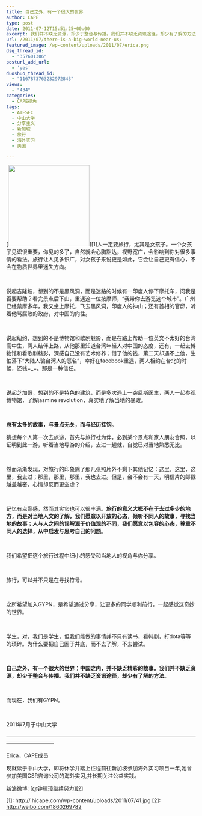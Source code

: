 ```yaml
---
title: 自己之外，有一个很大的世界
author: CAPE
type: post
date: 2011-07-12T15:51:25+00:00
excerpt: 我们并不缺乏资源，却少于整合与传播。我们并不缺乏资讯途径，却少有了解的方法。
url: /2011/07/there-is-a-big-world-near-us/
featured_image: /wp-content/uploads/2011/07/erica.png
dsq_thread_id:
  - "357601306"
posturl_add_url:
  - 'yes'
duoshuo_thread_id:
  - "1167873763232972843"
views:
  - "434"
categories:
  - CAPE视角
tags:
  - AIESEC
  - 中山大学
  - 分享主义
  - 新加坡
  - 旅行
  - 海外实习
  - 美国

---
```

[<img class="alignleft size-medium wp-image-434" title="4" src="http:// hicape.com/wp-content/uploads/2011/07/41-300x300.jpg" alt="" width="216" height="216" srcset="http://hicape.com/wp-content/uploads/2011/07/41-300x300.jpg 300w, http://hicape.com/wp-content/uploads/2011/07/41-150x150.jpg 150w, http://hicape.com/wp-content/uploads/2011/07/41.jpg 343w" sizes="(max-width: 216px) 100vw, 216px" />][1]人一定要旅行，尤其是女孩子。一个女孩子见识很重要，你见的多了，自然就会心胸豁达，视野宽广，会影响到你对很多事情的看法。旅行让人见多识广，对女孩子来说更是如此，它会让自己更有信心，不会在物质世界里迷失方向。

&nbsp;

说起吉隆坡，想到的不是黑风洞，而是迷路的时候有一印度人停下摩托车，问我是否要帮助？看完景点后下山，重遇这一位按摩师，“我带你去游览这个城市”。广州已经禁摩多年，我又坐上摩托，飞去黑风洞，印度人的神山；还有首相的官邸，听着他骂腐败的政府，对中国的向往。

&nbsp;

说起纽约，想到的不是博物馆和歌剧魅影，而是在路上帮助一位英文不太好的台湾高中生，两人结伴上路，从他那里知道台湾年轻人对中国的态度，还有，一起去博物馆和看歌剧魅影，深感自己没有艺术修养；借了他的钱，第二天却遇不上他，生怕落下“大陆人骗台湾人的恶名”，幸好在facebook重遇，两人相约在台北的时候，还钱=_=。那是一种信任。

&nbsp;

说起芝加哥，想到的不是特色的建筑，而是多次遇上一突尼斯医生，两人一起参观博物馆，了解jasmine revolution，真实地了解当地的暴政。

&nbsp;

**总有太多的故事，与景点无关，而与经历挂钩**。

猜想每个人第一次去旅游，首先与旅行社为伴，必到某个景点和家人朋友合照，以证明到此一游，听着当地导游的介绍，去过一趟就，自觉已对当地熟悉无比。

&nbsp;

然而渐渐发现，对旅行的印象除了那几张照片外不剩下其他记忆：这里，这里，这里，我去过；那里，那里，那里，我也去过。但是，会不会有一天，明信片的邮戳越盖越密，心情却反而更空虚？

&nbsp;

记忆有点骨感，然而其实它也可以很丰满。**旅行的意义大概不在于去过多少的地方，而是对当地人文的了解，我们愿意以开放的心态，倾听不同人的故事，寻找当地的故事；人与人之间的误解源于价值观的不同，我们愿意以包容的心态，尊重不同人的选择，从中启发与思考自己的问题**。

&nbsp;

我们希望把这个旅行过程中细小的感受和当地人的视角与你分享。

&nbsp;

旅行，可以并不只是在寻找符号。

&nbsp;

之所希望加入GYPN，是希望通过分享，让更多的同学顺利前行，一起感觉这奇妙的世界。

&nbsp;

学生，对，我们是学生，但我们能做的事情并不只有读书，看韩剧，打dota等等的琐碎。为什么要把自己困于井底，而不去了解，不去尝试。

&nbsp;

**自己之外，有一个很大的世界；中国之内，并不缺乏精彩的故事。我们并不缺乏资源，却少于整合与传播。我们并不缺乏资讯途径，却少有了解的方法**。

&nbsp;

而现在，我们有GYPN。

&nbsp;

2011年7月于中山大学

—————————————————————————————————————————————

<p align="left">
  Erica，CAPE成员
</p>

<p align="left">
  现就读于中山大学，即将休学并踏上征程前往新加坡参加海外实习项目一年,她曾参加美国CSR咨询公司的海外实习,并长期关注公益实践。
</p>

新浪微博: [@钟璋璋继续努力][2]

 [1]: http:// hicape.com/wp-content/uploads/2011/07/41.jpg
 [2]: http://weibo.com/1860269782